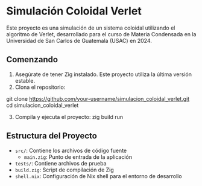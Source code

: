 # Simulación Coloidal Verlet

Este proyecto es una simulación de un sistema coloidal utilizando el algoritmo de Verlet, desarrollado para el curso de Materia Condensada en la Universidad de San Carlos de Guatemala (USAC) en 2024.

## Comenzando

1. Asegúrate de tener Zig instalado. Este proyecto utiliza la última versión estable.
2. Clona el repositorio:

git clone https://github.com/your-username/simulacion_coloidal_verlet.git
cd simulacion_coloidal_verlet

3. Compila y ejecuta el proyecto:
zig build run



## Estructura del Proyecto

- `src/`: Contiene los archivos de código fuente
  - `main.zig`: Punto de entrada de la aplicación
- `tests/`: Contiene archivos de prueba
- `build.zig`: Script de compilación de Zig
- `shell.nix`: Configuración de Nix shell para el entorno de desarrollo

